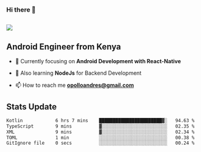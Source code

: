 ### Hi there 👋
<h2 align="left"><img src="https://readme-typing-svg.herokuapp.com?color='blue'&lines=I'm+Andrew+Opollo😊;Welcome+to+my+Github😜"> </h2>

## Android Engineer from Kenya


- 🌱 Currently focusing on **Android Development with React-Native**

- 🔭 Also learning **NodeJs** for Backend Development

- 📫 How to reach me **opolloandres@gmail.com**


## Stats Update
<!--START_SECTION:waka-->

```txt
Kotlin            6 hrs 7 mins    ███████████████████████▓░   94.63 %
TypeScript        9 mins          ▓░░░░░░░░░░░░░░░░░░░░░░░░   02.35 %
XML               9 mins          ▓░░░░░░░░░░░░░░░░░░░░░░░░   02.34 %
TOML              1 min           ░░░░░░░░░░░░░░░░░░░░░░░░░   00.38 %
GitIgnore file    0 secs          ░░░░░░░░░░░░░░░░░░░░░░░░░   00.24 %
```

<!--END_SECTION:waka-->


